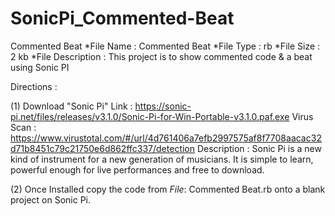 # SonicPi_Commented-Beat
Commented Beat
*File Name : Commented Beat
*File Type : rb
*File Size : 2 kb
*File Description : This project is to show commented code & a beat using Sonic PI

Directions :

(1)
Download "Sonic Pi"
Link : https://sonic-pi.net/files/releases/v3.1.0/Sonic-Pi-for-Win-Portable-v3.1.0.paf.exe
Virus Scan : https://www.virustotal.com/#/url/4d761406a7efb2997575af8f7708aacac32d71b8451c79c21750e6d862ffc337/detection
Description : Sonic Pi is a new kind of instrument for a new generation of musicians. It is simple to learn, powerful enough for live performances and free to download.

(2)
Once Installed copy the code from *File*: Commented Beat.rb
onto a blank project on Sonic Pi.

